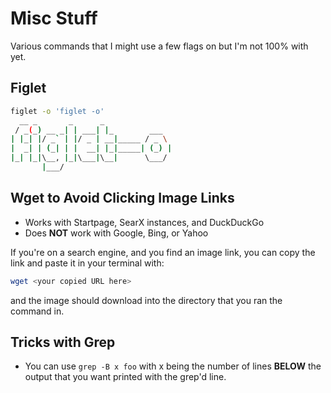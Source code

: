 Misc Stuff
==========
Various commands that I might use a few flags on but I'm not 100% with yet. 

Figlet
------
```bash
figlet -o 'figlet -o'
  __ _       _      _
 / _(_) __ _| | ___| |_        ___
| |_| |/ _` | |/ _ | __|_____ / _ \
|  _| | (_| | |  __| |_|_____| (_) |
|_| |_|\__, |_|\___|\__|      \___/
       |___/

```

Wget to Avoid Clicking Image Links
----------------------------------
* Works with Startpage, SearX instances, and DuckDuckGo  
* Does **NOT** work with Google, Bing, or Yahoo  

If you're on a search engine, and you find an image link, you can copy the link and paste it in your terminal with:


```bash
wget <your copied URL here>
```

and the image should download into the directory that you ran the command in.


Tricks with Grep
----------------
* You can use `grep -B x foo` with x being the number of lines **BELOW** the output that you want printed with the grep'd line. 
